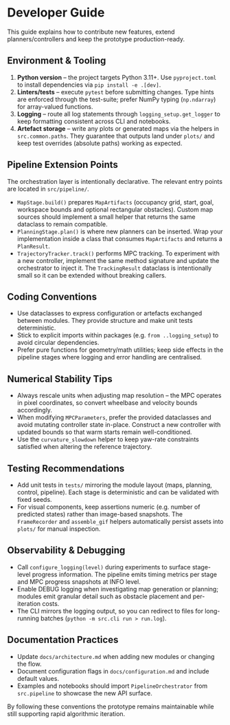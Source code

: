 # Developer Guide

This guide explains how to contribute new features, extend planners/controllers
and keep the prototype production-ready.

## Environment & Tooling

1. **Python version** – the project targets Python 3.11+. Use `pyproject.toml`
   to install dependencies via `pip install -e .[dev]`.
2. **Linters/tests** – execute `pytest` before submitting changes. Type hints
   are enforced through the test-suite; prefer NumPy typing (`np.ndarray`) for
   array-valued functions.
3. **Logging** – route all log statements through `logging_setup.get_logger` to
   keep formatting consistent across CLI and notebooks.
4. **Artefact storage** – write any plots or generated maps via the helpers in
   `src.common.paths`. They guarantee that outputs land under `plots/` and keep
   test overrides (absolute paths) working as expected.

## Pipeline Extension Points

The orchestration layer is intentionally declarative. The relevant entry points
are located in `src/pipeline/`.

- `MapStage.build()` prepares `MapArtifacts` (occupancy grid, start, goal,
  workspace bounds and optional rectangular obstacles). Custom map sources should
  implement a small helper that returns the same dataclass to remain compatible.
- `PlanningStage.plan()` is where new planners can be inserted. Wrap your
  implementation inside a class that consumes `MapArtifacts` and returns a
  `PlanResult`.
- `TrajectoryTracker.track()` performs MPC tracking. To experiment with a new
  controller, implement the same method signature and update the orchestrator to
  inject it. The `TrackingResult` dataclass is intentionally small so it can be
  extended without breaking callers.

## Coding Conventions

- Use dataclasses to express configuration or artefacts exchanged between
  modules. They provide structure and make unit tests deterministic.
- Stick to explicit imports within packages (e.g. `from ..logging_setup`) to
  avoid circular dependencies.
- Prefer pure functions for geometry/math utilities; keep side effects in the
  pipeline stages where logging and error handling are centralised.

## Numerical Stability Tips

- Always rescale units when adjusting map resolution – the MPC operates in pixel
  coordinates, so convert wheelbase and velocity bounds accordingly.
- When modifying `MPCParameters`, prefer the provided dataclasses and avoid
  mutating controller state in-place. Construct a new controller with updated
  bounds so that warm starts remain well-conditioned.
- Use the `curvature_slowdown` helper to keep yaw-rate constraints satisfied
  when altering the reference trajectory.

## Testing Recommendations

- Add unit tests in `tests/` mirroring the module layout (maps, planning,
  control, pipeline). Each stage is deterministic and can be validated with
  fixed seeds.
- For visual components, keep assertions numeric (e.g. number of predicted
  states) rather than image-based snapshots. The `FrameRecorder` and
  `assemble_gif` helpers automatically persist assets into `plots/` for manual
  inspection.

## Observability & Debugging

- Call `configure_logging(level)` during experiments to surface stage-level
  progress information. The pipeline emits timing metrics per stage and MPC
  progress snapshots at INFO level.
- Enable DEBUG logging when investigating map generation or planning; modules
  emit granular detail such as obstacle placement and per-iteration costs.
- The CLI mirrors the logging output, so you can redirect to files for
  long-running batches (`python -m src.cli run > run.log`).

## Documentation Practices

- Update `docs/architecture.md` when adding new modules or changing the flow.
- Document configuration flags in `docs/configuration.md` and include default
  values.
- Examples and notebooks should import `PipelineOrchestrator` from
  `src.pipeline` to showcase the new API surface.

By following these conventions the prototype remains maintainable while still
supporting rapid algorithmic iteration.
